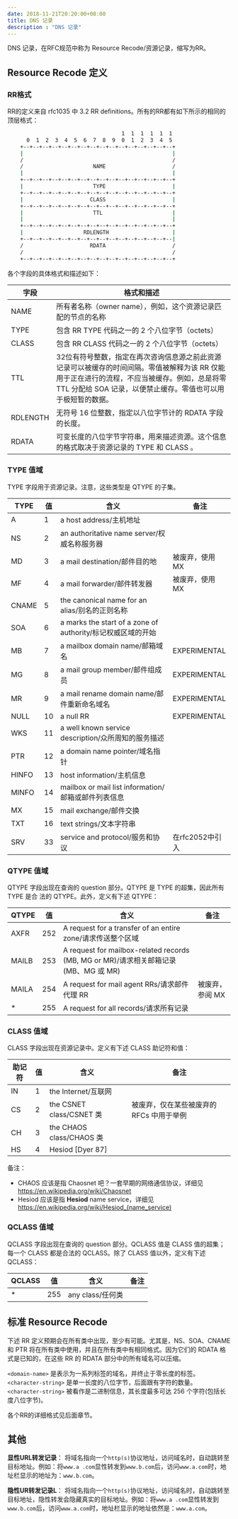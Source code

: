 ```yaml
---
date: 2018-11-21T20:20:00+08:00
title: DNS 记录
description : "DNS 记录"
---
```


DNS 记录，在RFC规范中称为 Resource Recode/资源记录，缩写为RR。

## Resource Recode 定义

### RR格式

RR的定义来自 rfc1035 中 3.2 RR definitions。所有的RR都有如下所示的相同的顶层格式：

```bash
                                    1  1  1  1  1  1
      0  1  2  3  4  5  6  7  8  9  0  1  2  3  4  5
    +--+--+--+--+--+--+--+--+--+--+--+--+--+--+--+--+
    |                                               |
    /                                               /
    /                      NAME                     /
    |                                               |
    +--+--+--+--+--+--+--+--+--+--+--+--+--+--+--+--+
    |                      TYPE                     |
    +--+--+--+--+--+--+--+--+--+--+--+--+--+--+--+--+
    |                     CLASS                     |
    +--+--+--+--+--+--+--+--+--+--+--+--+--+--+--+--+
    |                      TTL                      |
    |                                               |
    +--+--+--+--+--+--+--+--+--+--+--+--+--+--+--+--+
    |                   RDLENGTH                    |
    +--+--+--+--+--+--+--+--+--+--+--+--+--+--+--+--|
    /                     RDATA                     /
    /                                               /
    +--+--+--+--+--+--+--+--+--+--+--+--+--+--+--+--+
```

各个字段的具体格式和描述如下：

| 字段     | 格式和描述                                                   |
| -------- | ------------------------------------------------------------ |
| NAME     | 所有者名称（owner name），例如，这个资源记录匹配的节点的名称 |
| TYPE     | 包含 RR TYPE 代码之一的 2 个八位字节（octets）               |
| CLASS    | 包含 RR CLASS 代码之一的 2 个八位字节（octets）              |
| TTL      | 32位有符号整数，指定在再次咨询信息源之前此资源记录可以被缓存的时间间隔。零值被解释为该 RR 仅能用于正在进行的流程，不应当被缓存。例如，总是将零 TTL 分配给 SOA 记录，以便禁止缓存。零值也可以用于极短暂的数据。 |
| RDLENGTH | 无符号 16 位整数，指定以八位字节计的 RDATA 字段的长度。      |
| RDATA    | 可变长度的八位字节字符串，用来描述资源。这个信息的格式取决于资源记录的 TYPE 和 CLASS 。 |

### TYPE 值域

TYPE 字段用于资源记录。注意，这些类型是 QTYPE 的子集。

| TYPE  | 值   | 含义                                                        | 备注            |
| ----- | ---- | ----------------------------------------------------------- | --------------- |
| A     | 1    | a host address/主机地址                                     |                 |
| NS    | 2    | an authoritative name server/权威名称服务器                 |                 |
| MD    | 3    | a mail destination/邮件目的地                               | 被废弃，使用 MX |
| MF    | 4    | a mail forwarder/邮件转发器                                 | 被废弃，使用 MX |
| CNAME | 5    | the canonical name for an alias/别名的正则名称              |                 |
| SOA   | 6    | a marks the start of a zone of authority/标记权威区域的开始 |                 |
| MB    | 7    | a mailbox domain name/邮箱域名                              | EXPERIMENTAL    |
| MG    | 8    | a mail group member/邮件组成员                              | EXPERIMENTAL    |
| MR    | 9    | a mail rename domain name/邮件重新命名域名                  | EXPERIMENTAL    |
| NULL  | 10   | a null RR                                                   | EXPERIMENTAL    |
| WKS   | 11   | a well known service description/众所周知的服务描述         |                 |
| PTR   | 12   | a domain name pointer/域名指针                              |                 |
| HINFO | 13   | host information/主机信息                                   |                 |
| MINFO | 14   | mailbox or mail list information/邮箱或邮件列表信息         |                 |
| MX    | 15   | mail exchange/邮件交换                                      |                 |
| TXT   | 16   | text strings/文本字符串                                     |                 |
| SRV   | 33   | service and protocol/服务和协议                             | 在rfc2052中引入 |

### QTYPE 值域

QTYPE 字段出现在查询的 question 部分。QTYPE 是 TYPE 的超集，因此所有 TYPE 是合
法的 QTYPE。此外，定义有下述 QTYPE：

| QTYPE | 值   | 含义                                                         | 备注            |
| ----- | ---- | ------------------------------------------------------------ | --------------- |
| AXFR  | 252  | A request for a transfer of an entire zone/请求传送整个区域  |                 |
| MAILB | 253  | A request for mailbox-related records (MB, MG or MR)/请求相关邮箱记录(MB、MG 或 MR) |                 |
| MAILA | 254  | A request for mail agent RRs/请求邮件代理 RR                 | 被废弃，参阅 MX |
| *     | 255  | A request for all records/请求所有记录                       |                 |

### CLASS 值域

CLASS 字段出现在资源记录中。定义有下述 CLASS 助记符和值：

| 助记符 | 值   | 含义                     | 备注                                     |
| ------ | ---- | ------------------------ | ---------------------------------------- |
| IN     | 1    | the Internet/互联网      |                                          |
| CS     | 2    | the CSNET class/CSNET 类 | 被废弃，仅在某些被废弃的 RFCs 中用于举例 |
| CH     | 3    | the CHAOS class/CHAOS 类 |                                          |
| HS     | 4    | Hesiod [Dyer 87]         |                                          |

备注：

- CHAOS 应该是指 Chaosnet 吧？一套早期的网络通信协议，详细见 https://en.wikipedia.org/wiki/Chaosnet
- Hesiod 应该是指 **Hesiod** name service，详细见 https://en.wikipedia.org/wiki/Hesiod_(name_service)

### QCLASS 值域

QCLASS 字段出现在查询的 question 部分。QCLASS 值是 CLASS 值的超集；每一个 CLASS 都是合法的 QCLASS。除了 CLASS 值以外，定义有下述 QCLASS：

| QCLASS | 值   | 含义             | 备注 |
| ------ | ---- | ---------------- | ---- |
| *      | 255  | any class/任何类 |      |

## 标准 Resource Recode

下述 RR 定义预期会在所有类中出现，至少有可能。尤其是，NS、SOA、CNAME 和 PTR 将在所有类中使用，并且在所有类中有相同格式。因为它们的 RDATA 格式是已知的，在这些 RR 的 RDATA 部分中的所有域名可以压缩。

`<domain-name>` 是表示为一系列标签的域名，并终止于零长度的标签。`<character-string>` 是单一长度的八位字节，后面跟有字符的数量。`<character-string>` 被看作是二进制信息，其长度最多可达 256 个字符(包括长度八位字节)。

各个RR的详细格式见后面章节。

## 其他

**显性URL转发记录**： 将域名指向一个`http(s)`协议地址，访问域名时，自动跳转至目标地址。例如：将`www.a .com`显性转发到`www.b.com`后，访问`www.a.com`时，地址栏显示的地址为：`www.b.com`。

**隐性UR转发记录L**： 将域名指向一个`http(s)`协议地址，访问域名时，自动跳转至目标地址，隐性转发会隐藏真实的目标地址。例如：将`www.a .com`显性转发到`www.b.com`后，访问`www.a.com`时，地址栏显示的地址依然是：`www.a.com`。


